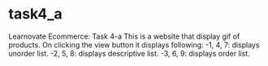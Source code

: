 # task4_a
Learnovate Ecommerce: Task 4-a
This is a website that display gif of products.
On clicking the view button it displays following:
-1, 4, 7: displays unorder list.
-2, 5, 8: displays descriptive list.
-3, 6, 9: displays order list.
